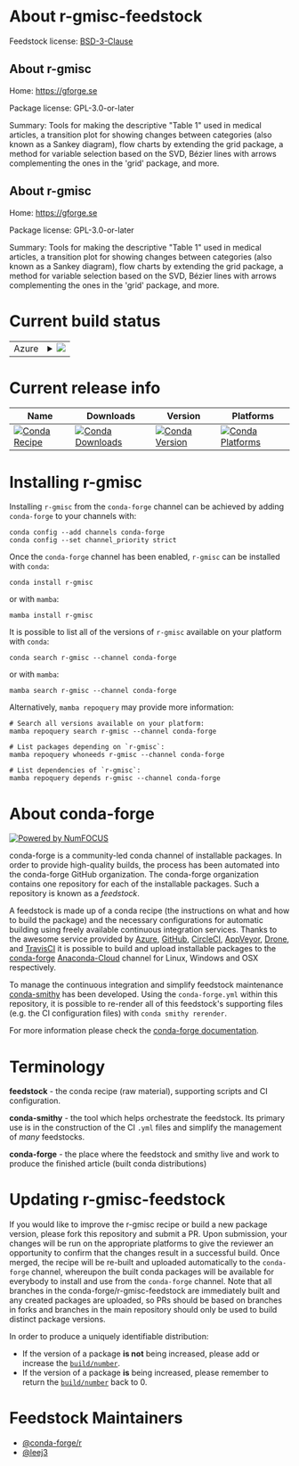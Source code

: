 About r-gmisc-feedstock
=======================

Feedstock license: [BSD-3-Clause](https://github.com/conda-forge/r-gmisc-feedstock/blob/main/LICENSE.txt)


About r-gmisc
-------------

Home: https://gforge.se

Package license: GPL-3.0-or-later

Summary: Tools for making the descriptive "Table 1" used in medical articles, a transition plot for showing changes between categories (also known as a Sankey diagram), flow charts by extending the grid package, a method for variable selection based on the SVD, Bézier lines with arrows complementing the ones in the 'grid' package, and more.

About r-gmisc
-------------

Home: https://gforge.se

Package license: GPL-3.0-or-later

Summary: Tools for making the descriptive "Table 1" used in medical articles, a transition plot for showing changes between categories (also known as a Sankey diagram), flow charts by extending the grid package, a method for variable selection based on the SVD, Bézier lines with arrows complementing the ones in the 'grid' package, and more.

Current build status
====================


<table>
    
  <tr>
    <td>Azure</td>
    <td>
      <details>
        <summary>
          <a href="https://dev.azure.com/conda-forge/feedstock-builds/_build/latest?definitionId=19806&branchName=main">
            <img src="https://dev.azure.com/conda-forge/feedstock-builds/_apis/build/status/r-gmisc-feedstock?branchName=main">
          </a>
        </summary>
        <table>
          <thead><tr><th>Variant</th><th>Status</th></tr></thead>
          <tbody><tr>
              <td>linux_64_r_base4.2</td>
              <td>
                <a href="https://dev.azure.com/conda-forge/feedstock-builds/_build/latest?definitionId=19806&branchName=main">
                  <img src="https://dev.azure.com/conda-forge/feedstock-builds/_apis/build/status/r-gmisc-feedstock?branchName=main&jobName=linux&configuration=linux%20linux_64_r_base4.2" alt="variant">
                </a>
              </td>
            </tr><tr>
              <td>linux_64_r_base4.3</td>
              <td>
                <a href="https://dev.azure.com/conda-forge/feedstock-builds/_build/latest?definitionId=19806&branchName=main">
                  <img src="https://dev.azure.com/conda-forge/feedstock-builds/_apis/build/status/r-gmisc-feedstock?branchName=main&jobName=linux&configuration=linux%20linux_64_r_base4.3" alt="variant">
                </a>
              </td>
            </tr><tr>
              <td>osx_64_r_base4.2</td>
              <td>
                <a href="https://dev.azure.com/conda-forge/feedstock-builds/_build/latest?definitionId=19806&branchName=main">
                  <img src="https://dev.azure.com/conda-forge/feedstock-builds/_apis/build/status/r-gmisc-feedstock?branchName=main&jobName=osx&configuration=osx%20osx_64_r_base4.2" alt="variant">
                </a>
              </td>
            </tr><tr>
              <td>osx_64_r_base4.3</td>
              <td>
                <a href="https://dev.azure.com/conda-forge/feedstock-builds/_build/latest?definitionId=19806&branchName=main">
                  <img src="https://dev.azure.com/conda-forge/feedstock-builds/_apis/build/status/r-gmisc-feedstock?branchName=main&jobName=osx&configuration=osx%20osx_64_r_base4.3" alt="variant">
                </a>
              </td>
            </tr><tr>
              <td>win_64</td>
              <td>
                <a href="https://dev.azure.com/conda-forge/feedstock-builds/_build/latest?definitionId=19806&branchName=main">
                  <img src="https://dev.azure.com/conda-forge/feedstock-builds/_apis/build/status/r-gmisc-feedstock?branchName=main&jobName=win&configuration=win%20win_64_" alt="variant">
                </a>
              </td>
            </tr>
          </tbody>
        </table>
      </details>
    </td>
  </tr>
</table>

Current release info
====================

| Name | Downloads | Version | Platforms |
| --- | --- | --- | --- |
| [![Conda Recipe](https://img.shields.io/badge/recipe-r--gmisc-green.svg)](https://anaconda.org/conda-forge/r-gmisc) | [![Conda Downloads](https://img.shields.io/conda/dn/conda-forge/r-gmisc.svg)](https://anaconda.org/conda-forge/r-gmisc) | [![Conda Version](https://img.shields.io/conda/vn/conda-forge/r-gmisc.svg)](https://anaconda.org/conda-forge/r-gmisc) | [![Conda Platforms](https://img.shields.io/conda/pn/conda-forge/r-gmisc.svg)](https://anaconda.org/conda-forge/r-gmisc) |

Installing r-gmisc
==================

Installing `r-gmisc` from the `conda-forge` channel can be achieved by adding `conda-forge` to your channels with:

```
conda config --add channels conda-forge
conda config --set channel_priority strict
```

Once the `conda-forge` channel has been enabled, `r-gmisc` can be installed with `conda`:

```
conda install r-gmisc
```

or with `mamba`:

```
mamba install r-gmisc
```

It is possible to list all of the versions of `r-gmisc` available on your platform with `conda`:

```
conda search r-gmisc --channel conda-forge
```

or with `mamba`:

```
mamba search r-gmisc --channel conda-forge
```

Alternatively, `mamba repoquery` may provide more information:

```
# Search all versions available on your platform:
mamba repoquery search r-gmisc --channel conda-forge

# List packages depending on `r-gmisc`:
mamba repoquery whoneeds r-gmisc --channel conda-forge

# List dependencies of `r-gmisc`:
mamba repoquery depends r-gmisc --channel conda-forge
```


About conda-forge
=================

[![Powered by
NumFOCUS](https://img.shields.io/badge/powered%20by-NumFOCUS-orange.svg?style=flat&colorA=E1523D&colorB=007D8A)](https://numfocus.org)

conda-forge is a community-led conda channel of installable packages.
In order to provide high-quality builds, the process has been automated into the
conda-forge GitHub organization. The conda-forge organization contains one repository
for each of the installable packages. Such a repository is known as a *feedstock*.

A feedstock is made up of a conda recipe (the instructions on what and how to build
the package) and the necessary configurations for automatic building using freely
available continuous integration services. Thanks to the awesome service provided by
[Azure](https://azure.microsoft.com/en-us/services/devops/), [GitHub](https://github.com/),
[CircleCI](https://circleci.com/), [AppVeyor](https://www.appveyor.com/),
[Drone](https://cloud.drone.io/welcome), and [TravisCI](https://travis-ci.com/)
it is possible to build and upload installable packages to the
[conda-forge](https://anaconda.org/conda-forge) [Anaconda-Cloud](https://anaconda.org/)
channel for Linux, Windows and OSX respectively.

To manage the continuous integration and simplify feedstock maintenance
[conda-smithy](https://github.com/conda-forge/conda-smithy) has been developed.
Using the ``conda-forge.yml`` within this repository, it is possible to re-render all of
this feedstock's supporting files (e.g. the CI configuration files) with ``conda smithy rerender``.

For more information please check the [conda-forge documentation](https://conda-forge.org/docs/).

Terminology
===========

**feedstock** - the conda recipe (raw material), supporting scripts and CI configuration.

**conda-smithy** - the tool which helps orchestrate the feedstock.
                   Its primary use is in the construction of the CI ``.yml`` files
                   and simplify the management of *many* feedstocks.

**conda-forge** - the place where the feedstock and smithy live and work to
                  produce the finished article (built conda distributions)


Updating r-gmisc-feedstock
==========================

If you would like to improve the r-gmisc recipe or build a new
package version, please fork this repository and submit a PR. Upon submission,
your changes will be run on the appropriate platforms to give the reviewer an
opportunity to confirm that the changes result in a successful build. Once
merged, the recipe will be re-built and uploaded automatically to the
`conda-forge` channel, whereupon the built conda packages will be available for
everybody to install and use from the `conda-forge` channel.
Note that all branches in the conda-forge/r-gmisc-feedstock are
immediately built and any created packages are uploaded, so PRs should be based
on branches in forks and branches in the main repository should only be used to
build distinct package versions.

In order to produce a uniquely identifiable distribution:
 * If the version of a package **is not** being increased, please add or increase
   the [``build/number``](https://docs.conda.io/projects/conda-build/en/latest/resources/define-metadata.html#build-number-and-string).
 * If the version of a package **is** being increased, please remember to return
   the [``build/number``](https://docs.conda.io/projects/conda-build/en/latest/resources/define-metadata.html#build-number-and-string)
   back to 0.

Feedstock Maintainers
=====================

* [@conda-forge/r](https://github.com/conda-forge/r/)
* [@leej3](https://github.com/leej3/)

